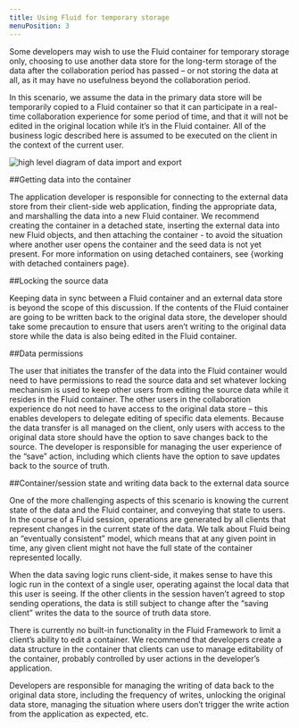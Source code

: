 ```yaml
---
title: Using Fluid for temporary storage
menuPosition: 3
---
```

Some developers may wish to use the Fluid container for temporary storage only, choosing to use another data store for the long-term storage of the data after the collaboration period has passed – or not storing the data at all, as it may have no usefulness beyond the collaboration period.

In this scenario, we assume the data in the primary data store will be temporarily copied to a Fluid container so that it can participate in a real-time collaboration experience for some period of time, and that it will not be edited in the original location while it’s in the Fluid container. All of the business logic described here is assumed to be executed on the client in the context of the current user.

![high level diagram of data import and export](https://fluidframework.blob.core.windows.net/static/images/import-export.jpg)

##Getting data into the container

The application developer is responsible for connecting to the external data store from their client-side web application, finding the appropriate data, and marshalling the data into a new Fluid container. We recommend creating the container in a detached state, inserting the external data into new Fluid objects, and then attaching the container - to avoid the situation where another user opens the container and the seed data is not yet present. For more information on using detached containers, see {working with detached containers page}.

##Locking the source data

Keeping data in sync between a Fluid container and an external data store is beyond the scope of this discussion. If the contents of the Fluid container are going to be written back to the original data store, the developer should take some precaution to ensure that users aren’t writing to the original data store while the data is also being edited in the Fluid container.

##Data permissions

The user that initiates the transfer of the data into the Fluid container would need to have permissions to read the source data and set whatever locking mechanism is used to keep other users from editing the source data while it resides in the Fluid container. The other users in the collaboration experience do not need to have access to the original data store – this enables developers to delegate editing of specific data elements. Because the data transfer is all managed on the client, only users with access to the original data store should have the option to save changes back to the source. The developer is responsible for managing the user experience of the “save” action, including which clients have the option to save updates back to the source of truth.

##Container/session state and writing data back to the external data source

One of the more challenging aspects of this scenario is knowing the current state of the data and the Fluid container, and conveying that state to users. In the course of a Fluid session, operations are generated by all clients that represent changes in the current state of the data. We talk about Fluid being an “eventually consistent” model, which means that at any given point in time, any given client might not have the full state of the container represented locally.

When the data saving logic runs client-side, it makes sense to have this logic run in the context of a single user, operating against the local data that this user is seeing. If the other clients in the session haven’t agreed to stop sending operations, the data is still subject to change after the “saving client” writes the data to the source of truth data store.

There is currently no built-in functionality in the Fluid Framework to limit a client’s ability to edit a container. We recommend that developers create a data structure in the container that clients can use to manage editability of the container, probably controlled by user actions in the developer’s application.

Developers are responsible for managing the writing of data back to the original data store, including the frequency of writes, unlocking the original data store, managing the situation where users don’t trigger the write action from the application as expected, etc.
